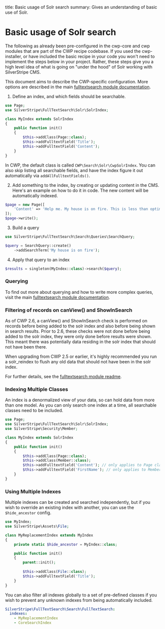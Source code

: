 title: Basic usage of Solr search
summary: Gives an understanding of basic use of Solr.

# Basic usage of Solr search

The following as already been pre-configured in the cwp-core and cwp modules that are part of the CWP recipe codebase.
If you used the cwp-installer, or have included the basic recipe in your code you won't need to implement the steps below in your project.
Rather, these steps give you a high level idea of what is going on "under the hood" of Solr working with SilverStripe CMS.

This document aims to describe the CWP-specific configuration.
More options are described in the main [fulltextsearch module documentation](https://github.com/silverstripe/silverstripe-fulltextsearch/blob/master/docs/en/index.md).

1) Define an index, and which fields should be searchable.

```php
use Page;
use SilverStripe\FullTextSearch\Solr\SolrIndex;

class MyIndex extends SolrIndex
{
    public function init()
    {
        $this->addClass(Page::class);
        $this->addFulltextField('Title');
        $this->addFulltextField('Content');
    }
}
```

In CWP, the default class is called `CWP\Search\Solr\CwpSolrIndex`.
You can also skip listing all searchable fields, and have the index
figure it out automatically via `addAllFulltextFields()`.


2) Add something to the index, by creating or updating content in the CMS.
Here's an example on how to do it in code. The new content will be automatically indexed.

```php
$page = new Page([
    'Content' => 'Help me. My house is on fire. This is less than optimal.'
]);
$page->write();
```

3) Build a query

```php
use SilverStripe\FullTextSearch\Search\Queries\SearchQuery;

$query = SearchQuery::create()
    ->addSearchTerm('My house is on fire');
```

4) Apply that query to an index

```php
$results = singleton(MyIndex::class)->search($query);
```

### Querying

To find out more about querying and how to write more complex queries, visit the main [fulltextsearch module documentation](https://github.com/silverstripe/silverstripe-fulltextsearch/blob/master/docs/en/04_querying.md). 

### Filtering of records on canView() and ShowInSearch

As of CWP 2.6, a canView() and ShowInSearch check is performed on records before being added to the solr index and also before being shown in search results.
Prior to 2.6, these checks were not done before being added to the solr index, they were only done before results were shown.  This meant there was potentially
data residing in the solr index that should not have been there.

When upgrading from CWP 2.5 or earlier, it's highly recommended you run a solr_reindex to flush any old data that should not have been in the solr index.

For further details, see the [fulltextsearch module readme](https://github.com/silverstripe/silverstripe-fulltextsearch/blob/3/README.md). 

### Indexing Multiple Classes

An index is a denormalized view of your data, so can hold data from more than one model.
As you can only search one index at a time, all searchable classes need to be included.

```php
use Page;
use SilverStripe\FullTextSearch\Solr\SolrIndex;
use SilverStripe\Security\Member;

class MyIndex extends SolrIndex
{
    public function init()
    {
        $this->addClass(Page::class);
        $this->addClass(Member::class);
        $this->addFulltextField('Content'); // only applies to Page class
        $this->addFulltextField('FirstName'); // only applies to Member class
    }
}
```

### Using Multiple Indexes

Multiple indexes can be created and searched independently, but if you wish to override an existing
index with another, you can use the `$hide_ancestor` config.

```php
use MyIndex;
use SilverStripe\Assets\File;

class MyReplacementIndex extends MyIndex
{
    private static $hide_ancestor = MyIndex::class;

    public function init()
    {
        parent::init();
 
        $this->addClass(File::class);
        $this->addFulltextField('Title');
    }
}
```

You can also filter all indexes globally to a set of pre-defined classes if you wish to 
prevent any unknown indexes from being automatically included.

```yaml
SilverStripe\FullTextSearch\Search\FullTextSearch:
  indexes:
    - MyReplacementIndex
    - CoreSearchIndex
```
